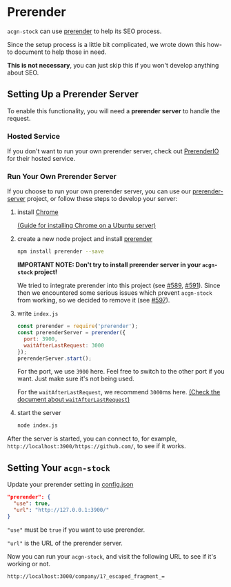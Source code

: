 # Prerender

`acgn-stock` can use [prerender](https://github.com/prerender/prerender-node) to help its SEO process.

Since the setup process is a little bit complicated, we wrote down this how-to document to help those in need.

**This is not necessary**, you can just skip this if you won't develop anything about SEO.

## Setting Up a Prerender Server

To enable this functionality, you will need a **prerender server** to handle the request.

### Hosted Service

If you don't want to run your own prerender server, check out [PrerenderIO](https://prerender.io/) for their hosted service.

### Run Your Own Prerender Server

If you choose to run your own prerender server, you can use our [prerender-server](https://github.com/ACGN-stock/acgn-stock-prerender-server) project, or follow these steps to develop your server:

1. install [Chrome](https://www.google.com/chrome/)

   [(Guide for installing Chrome on a Ubuntu server)](https://askubuntu.com/a/79284)

2. create a new node project and install [prerender](https://github.com/prerender/prerender)

   ```sh
   npm install prerender --save
   ```
   

   **IMPORTANT NOTE: Don't try to install prerender server in your `acgn-stock` project!**
   

   We tried to integrate prerender into this project (see [#589](https://github.com/ACGN-stock/acgn-stock/pull/589), [#591](https://github.com/ACGN-stock/acgn-stock/pull/591)). Since then we encountered some serious issues which prevent `acgn-stock` from working, so we decided to remove it (see [#597](https://github.com/ACGN-stock/acgn-stock/pull/597)). 

3. write `index.js`
   ```js
   const prerender = require('prerender');
   const prerenderServer = prerender({
     port: 3900,
     waitAfterLastRequest: 3000
   });
   prerenderServer.start();
   ```

   For the port, we use `3900` here. Feel free to switch to the other port if you want. Just make sure it's not being used.

   For the `waitAfterLastRequest`, we recommend `3000`ms here. [(Check the document about `waitAfterLastRequest`)](https://github.com/prerender/prerender#waitafterlastrequest)

4. start the server

   ```sh
   node index.js
   ```
   

After the server is started, you can connect to, for example, `http://localhost:3900/https://github.com/`, to see if it works.


## Setting Your `acgn-stock`

Update your prerender setting in [config.json](../config.json)

```json
"prerender": {
  "use": true,
  "url": "http://127.0.0.1:3900/"
}
```

`"use"` must be `true` if you want to use prerender.

`"url"` is the URL of the prerender server.

Now you can run your `acgn-stock`, and visit the following URL to see if it's working or not.

```
http://localhost:3000/company/1?_escaped_fragment_=
```
